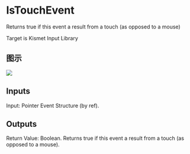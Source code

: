 # IsTouchEvent

Returns true if this event a result from a touch (as opposed to a mouse)

Target is Kismet Input Library

## 图示

![]($-20221218-19291781.png)

## Inputs

Input: Pointer Event Structure (by ref).  

## Outputs

Return Value: Boolean. Returns true if this event a result from a touch (as opposed to a mouse).

